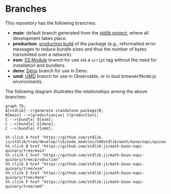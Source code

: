 <!--

@license Apache-2.0

Copyright (c) 2022 The Stdlib Authors.

Licensed under the Apache License, Version 2.0 (the "License");
you may not use this file except in compliance with the License.
You may obtain a copy of the License at

    http://www.apache.org/licenses/LICENSE-2.0

Unless required by applicable law or agreed to in writing, software
distributed under the License is distributed on an "AS IS" BASIS,
WITHOUT WARRANTIES OR CONDITIONS OF ANY KIND, either express or implied.
See the License for the specific language governing permissions and
limitations under the License.

-->

# Branches

This repository has the following branches:

-   **main**: default branch generated from the [stdlib project][stdlib-url], where all development takes place.
-   **production**: [production build][production-url] of the package (e.g., reformatted error messages to reduce bundle sizes and thus the number of bytes transmitted over a network).
-   **esm**: [ES Module][esm-url] branch for use via a `script` tag without the need for installation and bundlers.
-   **deno**: [Deno][deno-url] branch for use in Deno.
-   **umd**: [UMD][umd-url] branch for use in Observable, or in dual browser/Node.js environments.

The following diagram illustrates the relationships among the above branches:

```mermaid
graph TD;
A[stdlib]-->|generate standalone package|B;
B[main] -->|productionize| C[production];
C -->|bundle| D[esm];
C -->|bundle| E[deno];
C -->|bundle| F[umd];

%% click A href "https://github.com/stdlib-js/stdlib/tree/develop/lib/node_modules/%40stdlib/math/base/napi/quinary"
%% click B href "https://github.com/stdlib-js/math-base-napi-quinary/tree/main"
%% click C href "https://github.com/stdlib-js/math-base-napi-quinary/tree/production"
%% click D href "https://github.com/stdlib-js/math-base-napi-quinary/tree/esm"
%% click E href "https://github.com/stdlib-js/math-base-napi-quinary/tree/deno"
%% click F href "https://github.com/stdlib-js/math-base-napi-quinary/tree/umd"
```

[stdlib-url]: https://github.com/stdlib-js/stdlib/tree/develop/lib/node_modules/%40stdlib/math/base/napi/quinary
[production-url]: https://github.com/stdlib-js/math-base-napi-quinary/tree/production
[deno-url]: https://github.com/stdlib-js/math-base-napi-quinary/tree/deno
[umd-url]: https://github.com/stdlib-js/math-base-napi-quinary/tree/umd
[esm-url]: https://github.com/stdlib-js/math-base-napi-quinary/tree/esm